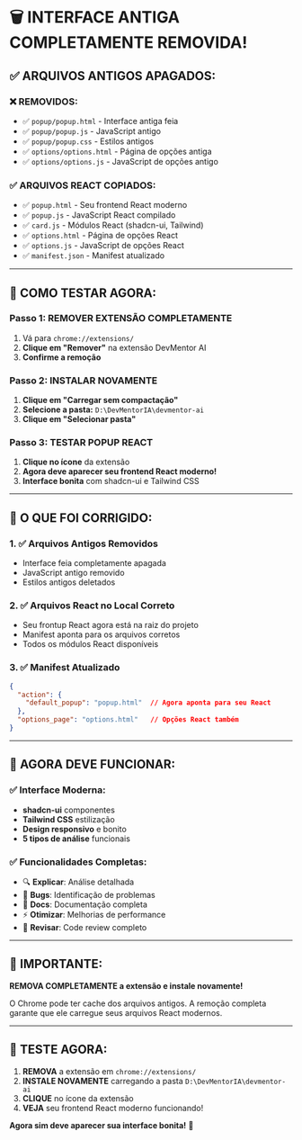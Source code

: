 # 🗑️ INTERFACE ANTIGA COMPLETAMENTE REMOVIDA!

## ✅ **ARQUIVOS ANTIGOS APAGADOS:**

### **❌ REMOVIDOS:**
- ✅ `popup/popup.html` - Interface antiga feia
- ✅ `popup/popup.js` - JavaScript antigo
- ✅ `popup/popup.css` - Estilos antigos
- ✅ `options/options.html` - Página de opções antiga
- ✅ `options/options.js` - JavaScript de opções antigo

### **✅ ARQUIVOS REACT COPIADOS:**
- ✅ `popup.html` - Seu frontend React moderno
- ✅ `popup.js` - JavaScript React compilado
- ✅ `card.js` - Módulos React (shadcn-ui, Tailwind)
- ✅ `options.html` - Página de opções React
- ✅ `options.js` - JavaScript de opções React
- ✅ `manifest.json` - Manifest atualizado

---

## 🚀 **COMO TESTAR AGORA:**

### **Passo 1: REMOVER EXTENSÃO COMPLETAMENTE**
1. Vá para `chrome://extensions/`
2. **Clique em "Remover"** na extensão DevMentor AI
3. **Confirme a remoção**

### **Passo 2: INSTALAR NOVAMENTE**
1. **Clique em "Carregar sem compactação"**
2. **Selecione a pasta:** `D:\DevMentorIA\devmentor-ai`
3. **Clique em "Selecionar pasta"**

### **Passo 3: TESTAR POPUP REACT**
1. **Clique no ícone** da extensão
2. **Agora deve aparecer seu frontend React moderno!**
3. **Interface bonita** com shadcn-ui e Tailwind CSS

---

## 🎯 **O QUE FOI CORRIGIDO:**

### **1. ✅ Arquivos Antigos Removidos**
- Interface feia completamente apagada
- JavaScript antigo removido
- Estilos antigos deletados

### **2. ✅ Arquivos React no Local Correto**
- Seu frontup React agora está na raiz do projeto
- Manifest aponta para os arquivos corretos
- Todos os módulos React disponíveis

### **3. ✅ Manifest Atualizado**
```json
{
  "action": {
    "default_popup": "popup.html"  // Agora aponta para seu React
  },
  "options_page": "options.html"   // Opções React também
}
```

---

## 🎉 **AGORA DEVE FUNCIONAR:**

### **✅ Interface Moderna:**
- **shadcn-ui** componentes
- **Tailwind CSS** estilização
- **Design responsivo** e bonito
- **5 tipos de análise** funcionais

### **✅ Funcionalidades Completas:**
- 🔍 **Explicar**: Análise detalhada
- 🐛 **Bugs**: Identificação de problemas
- 📝 **Docs**: Documentação completa
- ⚡ **Otimizar**: Melhorias de performance
- 👀 **Revisar**: Code review completo

---

## 🚨 **IMPORTANTE:**

**REMOVA COMPLETAMENTE a extensão e instale novamente!**

O Chrome pode ter cache dos arquivos antigos. A remoção completa garante que ele carregue seus arquivos React modernos.

---

## 🎯 **TESTE AGORA:**

1. **REMOVA** a extensão em `chrome://extensions/`
2. **INSTALE NOVAMENTE** carregando a pasta `D:\DevMentorIA\devmentor-ai`
3. **CLIQUE** no ícone da extensão
4. **VEJA** seu frontend React moderno funcionando!

**Agora sim deve aparecer sua interface bonita!** 🚀













